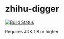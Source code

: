 # zhihu-digger

[![Build Status](https://travis-ci.org/lhcpig/zhihu-digger.svg?branch=master)](https://travis-ci.org/lhcpig/zhihu-digger)

Requires JDK 1.8 or higher

